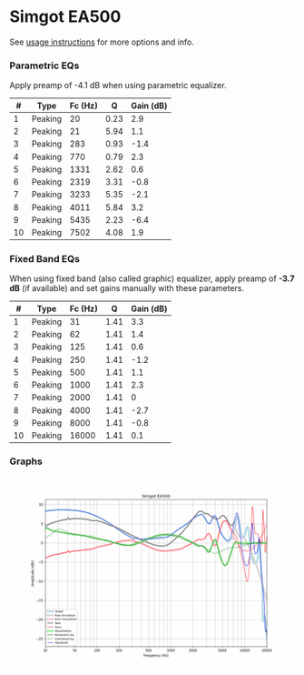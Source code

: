 # Simgot EA500
See [usage instructions](https://github.com/jaakkopasanen/AutoEq#usage) for more options and info.

### Parametric EQs
Apply preamp of -4.1 dB when using parametric equalizer.

|   # | Type    |   Fc (Hz) |    Q |   Gain (dB) |
|-----|---------|-----------|------|-------------|
|   1 | Peaking |        20 | 0.23 |         2.9 |
|   2 | Peaking |        21 | 5.94 |         1.1 |
|   3 | Peaking |       283 | 0.93 |        -1.4 |
|   4 | Peaking |       770 | 0.79 |         2.3 |
|   5 | Peaking |      1331 | 2.62 |         0.6 |
|   6 | Peaking |      2319 | 3.31 |        -0.8 |
|   7 | Peaking |      3233 | 5.35 |        -2.1 |
|   8 | Peaking |      4011 | 5.84 |         3.2 |
|   9 | Peaking |      5435 | 2.23 |        -6.4 |
|  10 | Peaking |      7502 | 4.08 |         1.9 |

### Fixed Band EQs
When using fixed band (also called graphic) equalizer, apply preamp of **-3.7 dB** (if available) and set gains manually with these parameters.

|   # | Type    |   Fc (Hz) |    Q |   Gain (dB) |
|-----|---------|-----------|------|-------------|
|   1 | Peaking |        31 | 1.41 |         3.3 |
|   2 | Peaking |        62 | 1.41 |         1.4 |
|   3 | Peaking |       125 | 1.41 |         0.6 |
|   4 | Peaking |       250 | 1.41 |        -1.2 |
|   5 | Peaking |       500 | 1.41 |         1.1 |
|   6 | Peaking |      1000 | 1.41 |         2.3 |
|   7 | Peaking |      2000 | 1.41 |         0   |
|   8 | Peaking |      4000 | 1.41 |        -2.7 |
|   9 | Peaking |      8000 | 1.41 |        -0.8 |
|  10 | Peaking |     16000 | 1.41 |         0.1 |

### Graphs
![](./Simgot%20EA500.png)
